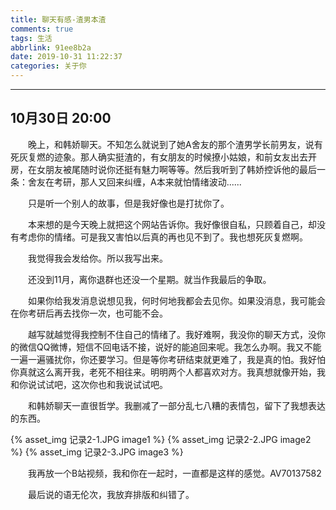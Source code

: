 ```yaml
---
title: 聊天有感-渣男本渣
comments: true
tags: 生活
abbrlink: 91ee8b2a
date: 2019-10-31 11:22:37
categories: 关于你
---
```


---
## 10月30日 20:00

&emsp;&emsp;晚上，和韩娇聊天。不知怎么就说到了她A舍友的那个渣男学长前男友，说有死灰复燃的迹象。那人确实挺渣的，有女朋友的时候撩小姑娘，和前女友出去开房，在女朋友被尾随时说你还挺有魅力啊等等。然后我听到了韩娇控诉他的最后一条：舍友在考研，那人又回来纠缠，A本来就怕情绪波动......

&emsp;&emsp;只是听一个别人的故事，但是我好像也是打扰你了。

&emsp;&emsp;本来想的是今天晚上就把这个网站告诉你。我好像很自私，只顾着自己，却没有考虑你的情绪。可是我又害怕以后真的再也见不到了。我也想死灰复燃啊。

&emsp;&emsp;我觉得我会发给你。所以我写出来。

&emsp;&emsp;还没到11月，离你退群也还没一个星期。就当作我最后的争取。

&emsp;&emsp;如果你给我发消息说想见我，何时何地我都会去见你。如果没消息，我可能会在你考研后再去找你一次，也可能不会。

&emsp;&emsp;越写就越觉得我控制不住自己的情绪了。我好难啊，我没你的聊天方式，没你的微信QQ微博，短信不回电话不接，说好的能追回来呢。我怎么办啊。我又不能一遍一遍骚扰你，你还要学习。但是等你考研结束就更难了，我是真的怕。我好怕你真就这么离开我，老死不相往来。明明两个人都喜欢对方。我真想就像开始，我和你说试试吧，这次你也和我说试试吧。

&emsp;&emsp;和韩娇聊天一直很哲学。我删减了一部分乱七八糟的表情包，留下了我想表达的东西。

{% asset_img 记录2-1.JPG image1 %}
{% asset_img 记录2-2.JPG image2 %}
{% asset_img 记录2-3.JPG image3 %}

&emsp;&emsp;我再放一个B站视频，我和你在一起时，一直都是这样的感觉。AV70137582

&emsp;&emsp;最后说的语无伦次，我放弃排版和纠错了。